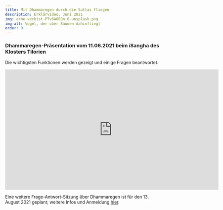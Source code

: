 ```yaml
---
title: Mit Dhammaregen durch die Suttas fliegen 
description: Erklärvideo, Juni 2021
img: arne-verbist-PTv6AOEQn_0-unsplash.png
img-alt: Vogel, der über Bäumen dahinfliegt
order: 9
---
```


### Dhammaregen-Präsentation vom 11.06.2021 beim iSangha des Klosters Tilorien

Die wichtigsten Funktionen werden gezeigt und einige Fragen beantwortet.

<iframe width="690" height="388" src="https://www.youtube.com/embed/PB5_pNGTM4w" title="YouTube video player" frameborder="0" allow="accelerometer; autoplay; clipboard-write; encrypted-media; gyroscope; picture-in-picture" allowfullscreen></iframe>

Eine weitere Frage-Antwort-Sitzung über Dhammaregen ist für den 13. August 2021 geplant; weitere Infos und Anmeldung [hier](https://www.samita.be/de/2021/06/28/ancient-teachings-awesome-websites/).